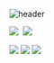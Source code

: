 

<!-- ![header](https://capsule-render.vercel.app/api?type=soft&color=#ffd158&height=150&section=header&text=Ditto&fontSize=70) -->
![header](https://capsule-render.vercel.app/api?type=soft&color=auto&height=150&section=header&text=Ditto&fontSize=70&animation=twinkling)
<p>
  <a href="https://constate.github.io/"><img src="https://img.shields.io/badge/Ditto's Blog-484f58?style=flat-square&logo=GitHub&logoColor=white"/></a>&nbsp
  <a href="mailto:constate93@gmail.com"><img src="https://img.shields.io/badge/constate93@gmail.com-d14836?style=flat-square&logo=Gmail&logoColor=white&link=constate93@gmail.com"/></a>
</p>
  
  
<p>
  <img src="https://img.shields.io/badge/JavaScript-323330?style=for-the-badge&logo=javascript&logoColor=F7DF1E"/>
  <img src="https://img.shields.io/badge/React-20232A?style=for-the-badge&logo=react&logoColor=61DAFB"/>
  <img src="https://img.shields.io/badge/Node.js-43853D?style=for-the-badge&logo=node.js&logoColor=white"/>
  <br/>
</p>
